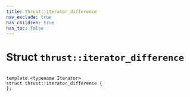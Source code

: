 ```yaml
---
title: thrust::iterator_difference
nav_exclude: true
has_children: true
has_toc: false
---
```


# Struct `thrust::iterator_difference`

<code class="doxybook">
<span>template &lt;typename Iterator&gt;</span>
<span>struct thrust::iterator&#95;difference {</span>
<span>};</span>
</code>

